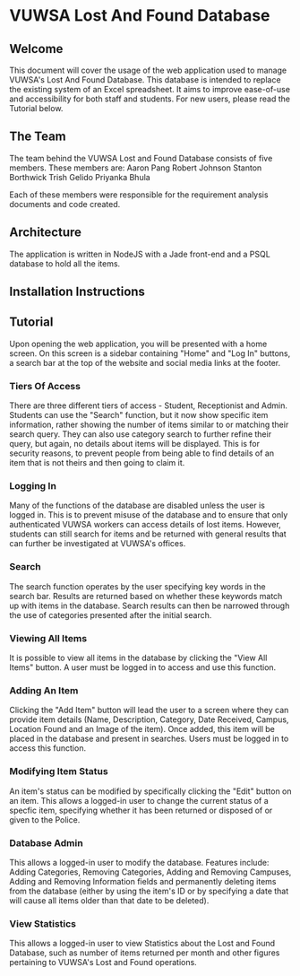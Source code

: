 # **VUWSA Lost And Found Database**

## **Welcome**

This document will cover the usage of the web application used to manage VUWSA's Lost And Found Database. This database is intended to replace the existing system of an Excel spreadsheet. It aims to improve ease-of-use and accessibility for both staff and students. For new users, please read the Tutorial below.

## **The Team**

The team behind the VUWSA Lost and Found Database consists of five members. These members are:
Aaron Pang
Robert Johnson
Stanton Borthwick
Trish Gelido
Priyanka Bhula

Each of these members were responsible for the requirement analysis documents and code created.

## **Architecture**

The application is written in NodeJS with a Jade front-end and a PSQL database to hold all the items.

## **Installation Instructions**



## **Tutorial**

Upon opening the web application, you will be presented with a home screen. On this screen is a sidebar containing "Home" and "Log In" buttons, a search bar at the top of the website and social media links at the footer.  

### **Tiers Of Access**

There are three different tiers of access - Student, Receptionist and Admin. Students can use the "Search" function, but it now show specific item information, rather showing the number of items similar to or matching their search query. They can also use category search to further refine their query, but again, no details about items will be displayed. This is for security reasons, to prevent people from being able to find details of an item that is not theirs and then going to claim it.

### **Logging In**

Many of the functions of the database are disabled unless the user is logged in. This is to prevent misuse of the database and to ensure that only authenticated VUWSA workers can access details of lost items. However, students can still search for items and be returned with general results that can further be investigated at VUWSA's offices.

### **Search**

The search function operates by the user specifying key words in the search bar. Results are returned based on whether these keywords match up with items in the database. Search results can then be narrowed through the use of categories presented after the initial search.

### **Viewing All Items**

It is possible to view all items in the database by clicking the "View All Items" button. A user must be logged in to access and use this function.

### **Adding An Item**

Clicking the "Add Item" button will lead the user to a screen where they can provide item details (Name, Description, Category, Date Received, Campus, Location Found and an Image of the item). Once added, this item will be placed in the database and present in searches. Users must be logged in to access this function.

### **Modifying Item Status**

An item's status can be modified by specifically clicking the "Edit" button on an item. This allows a logged-in user to change the current status of a specfic item, specifying whether it has been returned or disposed of or given to the Police.

### **Database Admin**

This allows a logged-in user to modify the database. Features include: Adding Categories, Removing Categories, Adding and Removing Campuses, Adding and Removing Information fields and permanently deleting items from the database (either by using the item's ID or by specifying a date that will cause all items older than that date to be deleted).

### **View Statistics**

This allows a logged-in user to view Statistics about the Lost and Found Database, such as number of items returned per month and other figures pertaining to VUWSA's Lost and Found operations.